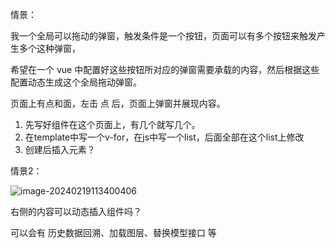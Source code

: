 情景：

我一个全局可以拖动的弹窗，触发条件是一个按钮，页面可以有多个按钮来触发产生多个这种弹窗，

希望在一个 vue 中配置好这些按钮所对应的弹窗需要承载的内容，然后根据这些配置动态生成这个全局拖动弹窗。



页面上有点和面，左击 点 后，页面上弹窗并展现内容。
1. 先写好组件在这个页面上，有几个就写几个。
2. 在template中写一个v-for，在js中写一个list，后面全部在这个list上修改
3. 创建后插入元素？





情景2：

![image-20240219113400406](C:\Users\123\AppData\Roaming\Typora\typora-user-images\image-20240219113400406.png)

右侧的内容可以动态插入组件吗？

可以会有 历史数据回溯、加载图层、替换模型接口 等





